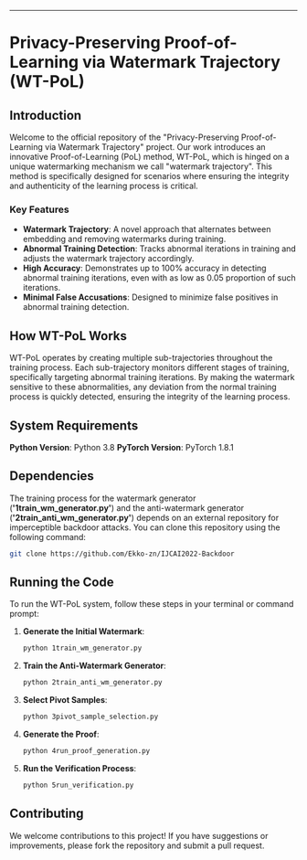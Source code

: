 ---

# Privacy-Preserving Proof-of-Learning via Watermark Trajectory (WT-PoL)

## Introduction

Welcome to the official repository of the "Privacy-Preserving Proof-of-Learning via Watermark Trajectory" project. Our work introduces an innovative Proof-of-Learning (PoL) method, WT-PoL, which is hinged on a unique watermarking mechanism we call "watermark trajectory". This method is specifically designed for scenarios where ensuring the integrity and authenticity of the learning process is critical.

### Key Features

- **Watermark Trajectory**: A novel approach that alternates between embedding and removing watermarks during training.
- **Abnormal Training Detection**: Tracks abnormal iterations in training and adjusts the watermark trajectory accordingly.
- **High Accuracy**: Demonstrates up to 100% accuracy in detecting abnormal training iterations, even with as low as 0.05 proportion of such iterations.
- **Minimal False Accusations**: Designed to minimize false positives in abnormal training detection.

## How WT-PoL Works

WT-PoL operates by creating multiple sub-trajectories throughout the training process. Each sub-trajectory monitors different stages of training, specifically targeting abnormal training iterations. By making the watermark sensitive to these abnormalities, any deviation from the normal training process is quickly detected, ensuring the integrity of the learning process.

## System Requirements

**Python Version**: Python 3.8
**PyTorch Version**: PyTorch 1.8.1

## Dependencies

The training process for the watermark generator (**'1train_wm_generator.py'**) and the anti-watermark generator (**'2train_anti_wm_generator.py'**) depends on an external repository for imperceptible backdoor attacks. You can clone this repository using the following command:

```bash
git clone https://github.com/Ekko-zn/IJCAI2022-Backdoor
```

## Running the Code

To run the WT-PoL system, follow these steps in your terminal or command prompt:

1. **Generate the Initial Watermark**: 
   ```bash
   python 1train_wm_generator.py
   ```

2. **Train the Anti-Watermark Generator**: 
   ```bash
   python 2train_anti_wm_generator.py
   ```

3. **Select Pivot Samples**: 
   ```bash
   python 3pivot_sample_selection.py
   ```

4. **Generate the Proof**: 
   ```bash
   python 4run_proof_generation.py
   ```

5. **Run the Verification Process**: 
   ```bash
   python 5run_verification.py
   ```

## Contributing

We welcome contributions to this project! If you have suggestions or improvements, please fork the repository and submit a pull request.

